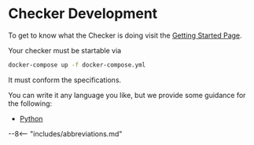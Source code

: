 # Checker Development

To get to know what the Checker is doing visit the [Getting Started Page](getting-started.md).

Your checker must be startable via
```bash
docker-compose up -f docker-compose.yml
```

It must conform the specifications.

You can write it any language you like, but we provide some guidance for the following: 

 - [Python](checker-python.md)

--8<-- "includes/abbreviations.md"